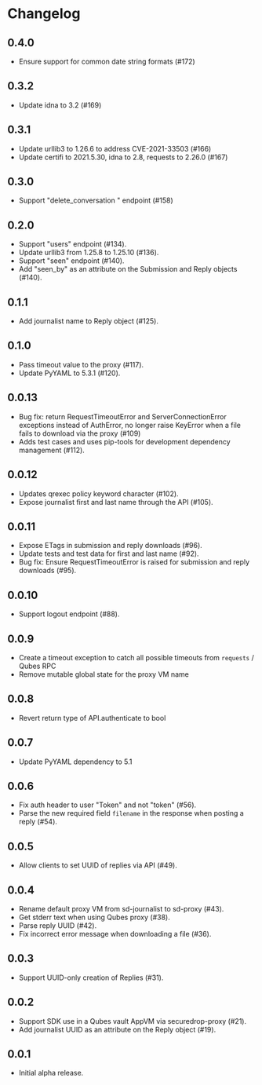 Changelog
=========

0.4.0
-----

* Ensure support for common date string formats (#172)

0.3.2
-----

* Update idna to 3.2 (#169)

0.3.1
-----

* Update urllib3 to 1.26.6 to address CVE-2021-33503 (#166)
* Update certifi to 2021.5.30, idna to 2.8, requests to 2.26.0 (#167)
 
0.3.0
-----

* Support "delete_conversation " endpoint (#158)

0.2.0
-----

* Support "users" endpoint (#134).
* Update urllib3 from 1.25.8 to 1.25.10 (#136).
* Support "seen" endpoint (#140).
* Add "seen_by" as an attribute on the Submission and Reply objects (#140).

0.1.1
-----

* Add journalist name to Reply object (#125).

0.1.0
-----

* Pass timeout value to the proxy (#117).
* Update PyYAML to 5.3.1 (#120).

0.0.13
------

* Bug fix: return RequestTimeoutError and ServerConnectionError exceptions instead of AuthError, no longer raise KeyError when a file fails to download via the proxy (#109)
* Adds test cases and uses pip-tools for development dependency management (#112).

0.0.12
------

* Updates qrexec policy keyword character (#102).
* Expose journalist first and last name through the API (#105).

0.0.11
------

* Expose ETags in submission and reply downloads (#96).
* Update tests and test data for first and last name (#92).
* Bug fix: Ensure RequestTimeoutError is raised for submission and reply downloads (#95).

0.0.10
------

* Support logout endpoint (#88).

0.0.9
-----

* Create a timeout exception to catch all possible timeouts from `requests` / Qubes RPC
* Remove mutable global state for the proxy VM name

0.0.8
-----

* Revert return type of API.authenticate to bool

0.0.7
-----

* Update PyYAML dependency to 5.1

0.0.6
-----

* Fix auth header to user "Token" and not "token" (#56).
* Parse the new required field `filename` in the response when posting a reply (#54).

0.0.5
-----

* Allow clients to set UUID of replies via API (#49).

0.0.4
-----

* Rename default proxy VM from sd-journalist to sd-proxy (#43).
* Get stderr text when using Qubes proxy (#38).
* Parse reply UUID (#42).
* Fix incorrect error message when downloading a file (#36).

0.0.3
-----

* Support UUID-only creation of Replies (#31).

0.0.2
-----

* Support SDK use in a Qubes vault AppVM via securedrop-proxy (#21).
* Add journalist UUID as an attribute on the Reply object (#19).

0.0.1
-----

* Initial alpha release.
